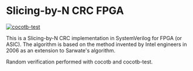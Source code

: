 # Slicing-by-N CRC FPGA

[![cocotb-test](https://github.com/ttchuk/slicing_crc/actions/workflows/cocotb-test.yaml/badge.svg?branch=main)](https://github.com/ttchuk/slicing_crc/actions/workflows/cocotb-test.yaml)

This is a Slicing-by-N CRC implementation in SystemVerilog for FPGA (or ASIC). The algorithm is based on the method invented by Intel engineers in 2006 as an extension to Sarwate's algorithm.

Random verification performed with cocotb and cocotb-test.

